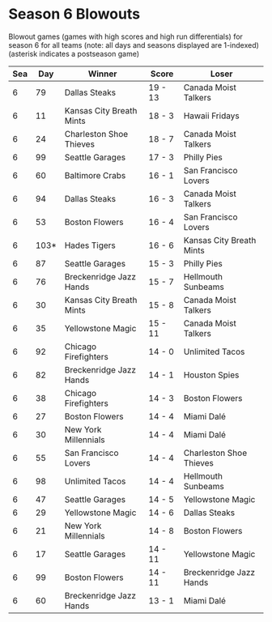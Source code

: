 # Season 6 Blowouts



Blowout games (games with high scores and high run differentials) for season 6 for all teams (note: all days and seasons displayed are 1-indexed) (asterisk indicates a postseason game)


| Sea | Day | Winner | Score | Loser | 
| ------ |------ |------ |------ |------ |
| 6 | 79 | Dallas Steaks | 19 - 13 | Canada Moist Talkers | 
| 6 | 11 | Kansas City Breath Mints | 18 - 3 | Hawaii Fridays | 
| 6 | 24 | Charleston Shoe Thieves | 18 - 7 | Canada Moist Talkers | 
| 6 | 99 | Seattle Garages | 17 - 3 | Philly Pies | 
| 6 | 60 | Baltimore Crabs | 16 - 1 | San Francisco Lovers | 
| 6 | 94 | Dallas Steaks | 16 - 3 | Canada Moist Talkers | 
| 6 | 53 | Boston Flowers | 16 - 4 | San Francisco Lovers | 
| 6 | 103* | Hades Tigers | 16 - 6 | Kansas City Breath Mints | 
| 6 | 87 | Seattle Garages | 15 - 3 | Philly Pies | 
| 6 | 76 | Breckenridge Jazz Hands | 15 - 7 | Hellmouth Sunbeams | 
| 6 | 30 | Kansas City Breath Mints | 15 - 8 | Canada Moist Talkers | 
| 6 | 35 | Yellowstone Magic | 15 - 11 | Canada Moist Talkers | 
| 6 | 92 | Chicago Firefighters | 14 - 0 | Unlimited Tacos | 
| 6 | 82 | Breckenridge Jazz Hands | 14 - 1 | Houston Spies | 
| 6 | 38 | Chicago Firefighters | 14 - 3 | Boston Flowers | 
| 6 | 27 | Boston Flowers | 14 - 4 | Miami Dalé | 
| 6 | 30 | New York Millennials | 14 - 4 | Miami Dalé | 
| 6 | 55 | San Francisco Lovers | 14 - 4 | Charleston Shoe Thieves | 
| 6 | 98 | Unlimited Tacos | 14 - 4 | Hellmouth Sunbeams | 
| 6 | 47 | Seattle Garages | 14 - 5 | Yellowstone Magic | 
| 6 | 29 | Yellowstone Magic | 14 - 6 | Dallas Steaks | 
| 6 | 21 | New York Millennials | 14 - 8 | Boston Flowers | 
| 6 | 17 | Seattle Garages | 14 - 11 | Yellowstone Magic | 
| 6 | 99 | Boston Flowers | 14 - 11 | Breckenridge Jazz Hands | 
| 6 | 60 | Breckenridge Jazz Hands | 13 - 1 | Miami Dalé | 



